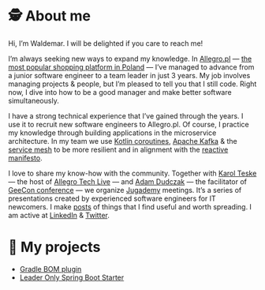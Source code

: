 🕵️ About me
===
Hi, I’m Waldemar. I will be delighted if you care to reach me! 

I’m always seeking new ways to expand my knowledge. In [Allegro.pl] — [the most popular shopping platform in Poland](https://about.allegro.eu/who-we-are/at-a-glance)
— I’ve managed to advance from a junior software engineer to a team leader in just 3 years. 
My job involves managing projects & people, but I’m pleased to tell you that I still code. Right now, I dive into how to be a good manager and make better software simultaneously.

I have a strong technical experience that I’ve gained through the years. I use it to recruit new software engineers to Allegro.pl. 
Of course, I practice my knowledge through building applications in the microservice architecture. 
In my team we use [Kotlin coroutines], [Apache Kafka] & the [service mesh] to be more resilient and in alignment with the [reactive manifesto].

I love to share my know-how with the community. Together with [Karol Teske] — the host of [Allegro Tech Live] — and [Adam Dudczak] — the facilitator of [GeeCon conference] — we organize [Jugademy] meetings. 
It’s a series of presentations created by experienced software engineers for IT newcomers. I make [posts] of things that I find useful and worth spreading. I am active at [LinkedIn] & [Twitter].

🤖 My projects
===

- [Gradle BOM plugin]
- [Leader Only Spring Boot Starter]

[Allegro.pl]: https://allegro.pl/
[Kotlin coroutines]: https://kotlinlang.org/docs/coroutines-overview.html
[Apache Kafka]: https://kafka.apache.org/
[service mesh]: https://github.com/allegro/envoy
[Karol Teske]: https://www.linkedin.com/in/karol-teske/
[Adam Dudczak]: https://twitter.com/maneo
[GeeCon conference]: https://geecon.org/
[Jugademy]: https://jugademy.github.io/
[posts]: https://blog.wpanas.eu/
[LinkedIn]: https://www.linkedin.com/in/w-panas/
[Twitter]: https://twitter.com/PanasWaldemar
[reactive manifesto]: https://www.reactivemanifesto.org/
[Allegro Tech Live]: https://www.meetup.com/pl-PL/allegrotech/events/past/
[Gradle BOM plugin]: https://github.com/gradle-bom/gradle-bom-generator-plugin
[Leader Only Spring Boot Starter]: https://github.com/allegro/leader-only-spring-boot-starter
